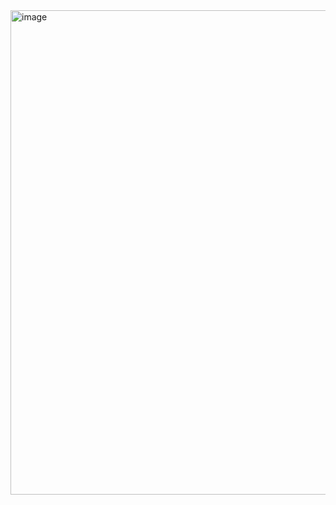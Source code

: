 <img width="775" alt="image" src="https://github.com/user-attachments/assets/772ac0c9-c61a-4b48-8340-60357c7df57a" />
